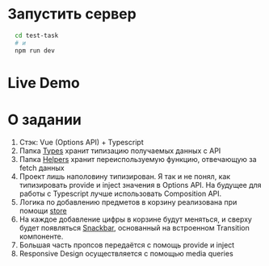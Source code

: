 # Запустить сервер
```bash
  cd test-task
  # и
  npm run dev
```

# Live Demo


# О задании
1) Стэк: Vue (Options API) + Typescript
2) Папка [Types](https://github.com/AfterAlabama/Vue-Test-Task3/blob/master/src/types/ItemsList.ts) хранит типизацию получаемых данных с API
3) Папка [Helpers](https://github.com/AfterAlabama/Vue-Test-Task3/blob/master/src/helpers/fetchItems.ts) хранит переиспользуемую функцию, отвечающую за fetch данных
4) Проект лишь наполовину типизирован. Я так и не понял, как типизировать provide и inject значения в Options API. На будущее для работы с Typescript лучше использовать Composition API.
5) Логика по добавлению предметов в корзину реализована при помощи [store](https://github.com/AfterAlabama/Vue-Test-Task3/blob/master/src/store/store.ts)
6) На каждое добавление цифры в корзине будут меняться, и сверху будет появляться [Snackbar](https://github.com/AfterAlabama/Vue-Test-Task3/blob/master/src/components/Snackbar.vue), основанный на встроенном Transition компоненте.
7) Большая часть пропсов передаётся с помощь provide и inject
8) Responsive Design осуществляется с помощью media queries